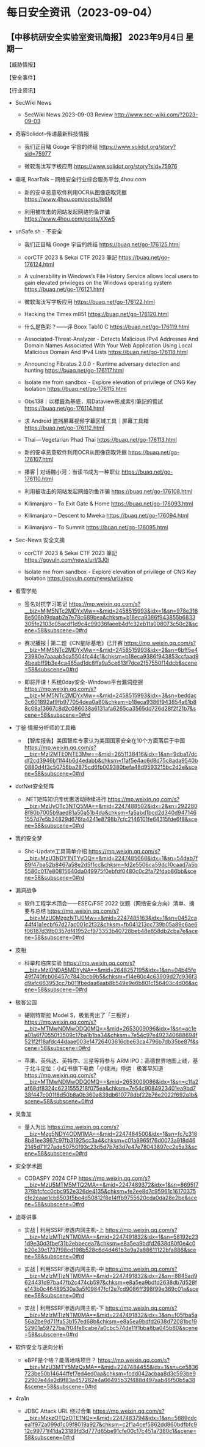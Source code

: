 # 每日安全资讯（2023-09-04）

【中移杭研安全实验室资讯简报】
2023年9月4日 星期一
---------------------------
【威胁情报】

【安全事件】

【行业资讯】

- SecWiki News
  - SecWiki News 2023-09-03 Review
http://www.sec-wiki.com/?2023-09-03

- 奇客Solidot–传递最新科技情报
  - 我们正目睹 Googe 宇宙的终结
https://www.solidot.org/story?sid=75977

  - 微软淘汰写字板应用
https://www.solidot.org/story?sid=75976

- 嘶吼 RoarTalk – 网络安全行业综合服务平台,4hou.com
  - 新的安卓恶意软件利用OCR从图像窃取凭据
https://www.4hou.com/posts/lk6M

  - 利用被攻击的网站发起网络钓鱼诈骗
https://www.4hou.com/posts/XXw5

- unSafe.sh - 不安全
  - 我们正目睹 Googe 宇宙的终结
https://buaq.net/go-176125.html

  - corCTF 2023 & Sekai CTF 2023 筆記
https://buaq.net/go-176124.html

  - A vulnerability in Windows’s File History Service allows local users to gain elevated privileges on the Windows operating system
https://buaq.net/go-176121.html

  - 微软淘汰写字板应用
https://buaq.net/go-176122.html

  - Hacking the Timex m851
https://buaq.net/go-176120.html

  - 什么是色彩？——评 Boox Tab10 C
https://buaq.net/go-176119.html

  - Associated-Threat-Analyzer - Detects Malicious IPv4 Addresses And Domain Names Associated With Your Web Application Using Local Malicious Domain And IPv4 Lists
https://buaq.net/go-176118.html

  - Announcing Fibratus 2.0.0 - Runtime adversary detection and hunting
https://buaq.net/go-176117.html

  - Isolate me from sandbox - Explore elevation of privilege of CNG Key Isolation
https://buaq.net/go-176115.html

  - Obs138｜以標籤為基底，用Dataview形成索引筆記的嘗試
https://buaq.net/go-176114.html

  - 求 Android 遮挡屏幕视频字幕区域工具｜屏幕工具箱
https://buaq.net/go-176112.html

  - Thai — Vegetarian Phad Thai
https://buaq.net/go-176113.html

  - 新的安卓恶意软件利用OCR从图像窃取凭据
https://buaq.net/go-176107.html

  - 播客 | 对话魏小河：当读书成为一种职业
https://buaq.net/go-176110.html

  - 利用被攻击的网站发起网络钓鱼诈骗
https://buaq.net/go-176108.html

  - Kilimanjaro – To Exit Gate & Home
https://buaq.net/go-176093.html

  - Kilimanjaro – Descent to Mweka
https://buaq.net/go-176094.html

  - Kilimanjaro – To Summit
https://buaq.net/go-176095.html

- Sec-News 安全文摘
  - corCTF 2023 & Sekai CTF 2023 筆記
https://govuln.com/news/url/3J0j

  - Isolate me from sandbox - Explore elevation of privilege of CNG Key Isolation
https://govuln.com/news/url/akpp

- 看雪学苑
  - 签名对抗学习笔记
https://mp.weixin.qq.com/s?__biz=MjM5NTc2MDYxMw==&mid=2458515993&idx=1&sn=978e3168e506b19daab2a7e78c689bea&chksm=b18eca9386f943855b6833305fe2103c05acdf1d9c4c99036faeeb4dfc32eb11a008073c50c2&scene=58&subscene=0#rd

  - 赛况播报 | 第二题《CN星际基地》已开赛
https://mp.weixin.qq.com/s?__biz=MjM5NTc2MDYxMw==&mid=2458515993&idx=2&sn=6bff5e423980e7aaaab5da5504fc44c1&chksm=b18eca9386f943853ccfaad94beabff9b3e4ca465ad1dc8ffa9a5ce613f7dce2f57550f14dcb&scene=58&subscene=0#rd

  - 即将开课！系统0day安全-Windows平台漏洞挖掘
https://mp.weixin.qq.com/s?__biz=MjM5NTc2MDYxMw==&mid=2458515993&idx=3&sn=beddac3c601892af9fb977054dea0a80&chksm=b18eca9386f943854a61b88c09a13667c8d2c086038a6131afa6265ca3565dd726d28f2f21b7&scene=58&subscene=0#rd

- 丁爸 情报分析师的工具箱
  - 【智库报告】美国智库专家认为美国国家安全在10个方面落后于中国
https://mp.weixin.qq.com/s?__biz=MzI2MTE0NTE3Mw==&mid=2651138416&idx=1&sn=9dba17dcdf2cd3946bf1f44b6d4edabb&chksm=f1af5e4ac6d8d75c8ada9540b0880d4f3c50756ba2875cd6fb009380befa48d9593215bc2d2e&scene=58&subscene=0#rd

- dotNet安全矩阵
  - .NET矩阵知识库优惠活动持续进行
https://mp.weixin.qq.com/s?__biz=MzUyOTc3NTQ5MA==&mid=2247488502&idx=2&sn=2922808f80b7005b9aed81a50a51b4da&chksm=fa5abd1bcd2d340d9471461557d7e5b34829d676fa4241e8798b7cfc2146101fe64315fde6f8&scene=58&subscene=0#rd

- 我的安全梦
  - Shc-Update工具简单介绍
https://mp.weixin.qq.com/s?__biz=MzU3NDY1NTYyOQ==&mid=2247485668&idx=1&sn=54dab7f89f47ba52b8467a58e2d5f1cc&chksm=fd2e5506ca59dc10caad7a5b5580c017e80815640da049975f0ebfdf0480c0c2fa72fdab86bb&scene=58&subscene=0#rd

- 漏洞战争
  - 软件工程学术顶会——ESEC/FSE 2022 议题（网络安全方向）清单、摘要与总结
https://mp.weixin.qq.com/s?__biz=MzU0MzgzNTU0Mw==&mid=2247485163&idx=1&sn=0452ca44f41a1ecbf67d27ac001c2f32&chksm=fb041213cc739b05a89c6ae6f06187d39b0357df41952cf973353b40728beb48e858db2cba7e&scene=58&subscene=0#rd

- 皮相
  - 科举和临床实验
https://mp.weixin.qq.com/s?__biz=MzI0NDA5MDYyNA==&mid=2648257195&idx=1&sn=04b45fe49f740fcb06457c7843bcb9b5&chksm=f14e80c4c63909d27c936f3d9afc663953cc7b011fbedaa6aab8b549e9e6b801c156403c4d06&scene=58&subscene=0#rd

- 极客公园
  - 硬刚特斯拉 Model S，极氪秀出了「三板斧」
https://mp.weixin.qq.com/s?__biz=MTMwNDMwODQ0MQ==&mid=2653009096&idx=1&sn=ac1ea01a6f70550f3509c17ba1b1ba34&chksm=7e54c97e492340688694f521f2f18afdc44daae003e14726403616cbe63ca4796b7db35be87f&scene=58&subscene=0#rd

  - 苹果、英伟达、英特尔、三星等将参与 ARM IPO；高德世界地图上线，基于北斗定位；小红书旗下电商「小绿洲」停运｜极客早知道
https://mp.weixin.qq.com/s?__biz=MTMwNDMwODQ0MQ==&mid=2653009086&idx=1&sn=c1fa2af68df8324c6231555218f075ea&chksm=7e54c9084923401ea9bd738f447c001f8d50b8a0b360a839db610778dbf22b76e2022f692a1b&scene=58&subscene=0#rd

- 吴鲁加
  - 量入为出
https://mp.weixin.qq.com/s?__biz=Mzg5NDY4ODM1MA==&mid=2247484500&idx=1&sn=fc7c3188b81ee3967c97fb31925cc3a4&chksm=c01a8965f76d0073a918d462145d71f27ade50750f93c23d5d7b7d3d7e47e78043897cc2e5a3&scene=58&subscene=0#rd

- 安全学术圈
  - CODASPY 2024 CFP
https://mp.weixin.qq.com/s?__biz=MzU5MTM5MTQ2MA==&mid=2247489372&idx=1&sn=8695f7379bfcfcc0cbc952e326de4135&chksm=fe2ee8d7c95961c16170375cfe2eaae1cb6503f5be4d50812f8e14ffb9755620cda0da28e2be&scene=58&subscene=0#rd

- 迪哥讲事
  - 实战 | 利用SSRF渗透内网主机-上
https://mp.weixin.qq.com/s?__biz=MzIzMTIzNTM0MA==&mid=2247491832&idx=1&sn=58192c231d9e30d3fbef31b2ebbecea7&chksm=e8a5ea9bdfd2638d80f0e4c0b20e39c1737f98cd198b528c6d4d461b3e9a2a88611122bfa886&scene=58&subscene=0#rd

  - 实战 | 利用SSRF渗透内网主机-中
https://mp.weixin.qq.com/s?__biz=MzIzMTIzNTM0MA==&mid=2247491832&idx=2&sn=8845ad9624431d97ba47fb2c474cb597&chksm=e8a5ea9bdfd2638db7d528fe143b0c46489530a3a5f09847fcf2e7cd9086ff398f99e369c01a&scene=58&subscene=0#rd

  - 实战 | 利用SSRF渗透内网主机-下
https://mp.weixin.qq.com/s?__biz=MzIzMTIzNTM0MA==&mid=2247491832&idx=3&sn=f05fba5a56a2be9d711fa53b157ed68b&chksm=e8a5ea9bdfd2638d72081bc1952901a59727ba7f04fe8cabe7a0cbc574de11f1bba8ba045b80&scene=58&subscene=0#rd

- 软件安全与逆向分析
  - eBPF是个啥？能落地啥项目？
https://mp.weixin.qq.com/s?__biz=MzU3MTY5MzQxMA==&mid=2247484455&idx=1&sn=ce5836723be50b14644ffef7ed4ed0aa&chksm=fcdd042acbaa8d3c593be922907e44e2d9f83a457262e4a66495b32f488d497aab46f50b5a38&scene=58&subscene=0#rd

- 4ra1n
  - JDBC Attack URL 绕过合集
https://mp.weixin.qq.com/s?__biz=MzkzOTQzOTE1NQ==&mid=2247483794&idx=1&sn=5889cdcea1f972a099d1c09f8019a927&chksm=c2f1a4cef5862dd860bdfbfc912c99771f41da23189fd3d777d65be91cfe00c17c451a7380c1&scene=58&subscene=0#rd

